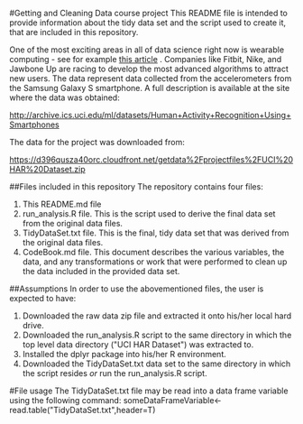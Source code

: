 #Getting and Cleaning Data course project
This README file is intended to provide information about the tidy data set and the script used to create it, that are included in this repository.

One of the most exciting areas in all of data science right now is wearable computing - see for example [this article](http://www.insideactivitytracking.com/data-science-activity-tracking-and-the-battle-for-the-worlds-top-sports-brand/) . Companies like Fitbit, Nike, and Jawbone Up are racing to develop the most advanced algorithms to attract new users. The data represent data collected from the accelerometers from the Samsung Galaxy S smartphone. A full description is available at the site where the data was obtained:

http://archive.ics.uci.edu/ml/datasets/Human+Activity+Recognition+Using+Smartphones

The data for the project was downloaded from:

https://d396qusza40orc.cloudfront.net/getdata%2Fprojectfiles%2FUCI%20HAR%20Dataset.zip 

##Files included in this repository
The repository contains four files:  
1. This README.md file  
2. run_analysis.R file. This is the script used to derive the final data set from the original data files.  
3. TidyDataSet.txt file. This is the final, tidy data set that was derived from the original data files.  
4. CodeBook.md file. This document describes the various variables, the data, and any transformations or work that were performed to clean up the data included in the provided data set.  

##Assumptions
In order to use the abovementioned files, the user is expected to have:
1. Downloaded the raw data zip file and extracted it onto his/her local hard drive.
2. Downloaded the run_analysis.R script to the same directory in which the top level data directory ("UCI HAR Dataset") was extracted to.
3. Installed the dplyr package into his/her R environment.
4. Downloaded the TidyDataSet.txt data set to the same directory in which the script resides *or* run the run_analysis.R script.

#File usage
The TidyDataSet.txt file may be read into a data frame variable using the following command:
someDataFrameVariable<-read.table("TidyDataSet.txt",header=T)

